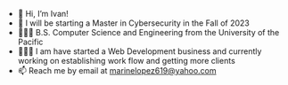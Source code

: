 - 👋 Hi, I’m Ivan!
- 🌱 I will be starting a Master in Cybersecurity in the Fall of 2023
- 👨🏽‍🎓 B.S. Computer Science and Engineering from the University of the Pacific
- 👨🏽‍💻 I am have started a Web Development business and currently working on establishing work flow and getting more clients
- 📫 Reach me by email at marinelopez619@yahoo.com

<!---
marinelopez619/marinelopez619 is a ✨ special ✨ repository because its `README.md` (this file) appears on your GitHub profile.
You can click the Preview link to take a look at your changes.
--->
